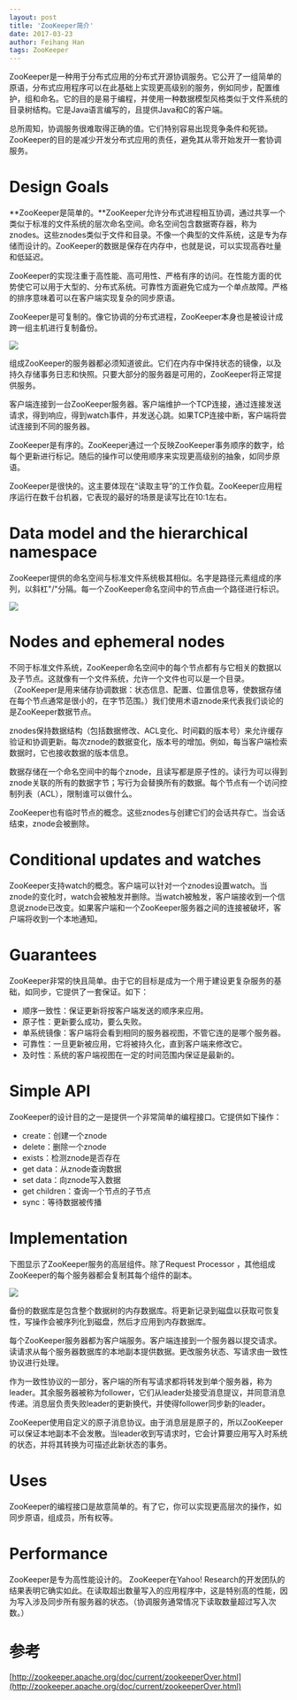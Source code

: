 ```yaml
---
layout: post
title: 'ZooKeeper简介'
date: 2017-03-23
author: Feihang Han
tags: ZooKeeper
---
```


ZooKeeper是一种用于分布式应用的分布式开源协调服务。它公开了一组简单的原语，分布式应用程序可以在此基础上实现更高级别的服务，例如同步，配置维护，组和命名。它的目的是易于编程，并使用一种数据模型风格类似于文件系统的目录树结构。它是Java语言编写的，且提供Java和C的客户端。

总所周知，协调服务很难取得正确的值。它们特别容易出现竞争条件和死锁。ZooKeeper的目的是减少开发分布式应用的责任，避免其从零开始发开一套协调服务。

# Design Goals

**ZooKeeper是简单的。**ZooKeeper允许分布式进程相互协调，通过共享一个类似于标准的文件系统的层次命名空间。命名空间包含数据寄存器，称为znodes。这些znodes类似于文件和目录。不像一个典型的文件系统，这是专为存储而设计的。ZooKeeper的数据是保存在内存中，也就是说，可以实现高吞吐量和低延迟。

ZooKeeper的实现注重于高性能、高可用性、严格有序的访问。在性能方面的优势使它可以用于大型的、分布式系统。可靠性方面避免它成为一个单点故障。严格的排序意味着可以在客户端实现复杂的同步原语。

ZooKeeper是可复制的。像它协调的分布式进程，ZooKeeper本身也是被设计成跨一组主机进行复制备份。

![](http://zookeeper.apache.org/doc/current/images/zkservice.jpg)

组成ZooKeeper的服务器都必须知道彼此。它们在内存中保持状态的镜像，以及持久存储事务日志和快照。只要大部分的服务器是可用的，ZooKeeper将正常提供服务。

客户端连接到一台ZooKeeper服务器。客户端维护一个TCP连接，通过连接发送请求，得到响应，得到watch事件，并发送心跳。如果TCP连接中断，客户端将尝试连接到不同的服务器。

ZooKeeper是有序的。ZooKeeper通过一个反映ZooKeeper事务顺序的数字，给每个更新进行标记。随后的操作可以使用顺序来实现更高级别的抽象，如同步原语。

ZooKeeper是很快的。这主要体现在“读取主导”的工作负载。ZooKeeper应用程序运行在数千台机器，它表现的最好的场景是读写比在10:1左右。

# Data model and the hierarchical namespace

ZooKeeper提供的命名空间与标准文件系统极其相似。名字是路径元素组成的序列，以斜杠"/"分隔。每一个ZooKeeper命名空间中的节点由一个路径进行标识。

![](http://zookeeper.apache.org/doc/current/images/zknamespace.jpg)

# Nodes and ephemeral nodes

不同于标准文件系统，ZooKeeper命名空间中的每个节点都有与它相关的数据以及子节点。这就像有一个文件系统，允许一个文件也可以是一个目录。（ZooKeeper是用来储存协调数据：状态信息、配置、位置信息等，使数据存储在每个节点通常是很小的，在字节范围。）我们使用术语znode来代表我们谈论的是ZooKeeper数据节点。

znodes保持数据结构（包括数据修改、ACL变化、时间戳的版本号）来允许缓存验证和协调更新。每次znode的数据变化，版本号的增加。例如，每当客户端检索数据时，它也接收数据的版本信息。

数据存储在一个命名空间中的每个znode，且读写都是原子性的。读行为可以得到znode关联的所有的数据字节；写行为会替换所有的数据。每个节点有一个访问控制列表（ACL），限制谁可以做什么。

ZooKeeper也有临时节点的概念。这些znodes与创建它们的会话共存亡。当会话结束，znode会被删除。

# Conditional updates and watches

ZooKeeper支持watch的概念。客户端可以针对一个znodes设置watch。当znode的变化时，watch会被触发并删除。当watch被触发，客户端接收到一个信息说znode已改变。如果客户端和一个ZooKeeper服务器之间的连接被破坏，客户端将收到一个本地通知。

# Guarantees

ZooKeeper非常的快且简单。由于它的目标是成为一个用于建设更复杂服务的基础，如同步，它提供了一套保证。如下：

* 顺序一致性：保证更新将按客户端发送的顺序来应用。
* 原子性：更新要么成功，要么失败。
* 单系统镜像：客户端将会看到相同的服务器视图，不管它连的是哪个服务器。
* 可靠性：一旦更新被应用，它将被持久化，直到客户端来修改它。
* 及时性：系统的客户端视图在一定的时间范围内保证是最新的。

# Simple API

ZooKeeper的设计目的之一是提供一个非常简单的编程接口。它提供如下操作：

* create：创建一个znode
* delete：删除一个znode
* exists：检测znode是否存在
* get data：从znode查询数据
* set data：向znode写入数据
* get children：查询一个节点的子节点
* sync：等待数据被传播

# Implementation

下图显示了ZooKeeper服务的高层组件。除了Request Processor ，其他组成ZooKeeper的每个服务器都会复制其每个组件的副本。

![](http://zookeeper.apache.org/doc/current/images/zkcomponents.jpg)

备份的数据库是包含整个数据树的内存数据库。将更新记录到磁盘以获取可恢复性，写操作会被序列化到磁盘，然后才应用到内存数据库。

每个ZooKeeper服务器都为客户端服务。客户端连接到一个服务器以提交请求。读请求从每个服务器数据库的本地副本提供数据。更改服务状态、写请求由一致性协议进行处理。


作为一致性协议的一部分，客户端的所有写请求都将转发到单个服务器，称为leader。其余服务器被称为follower，它们从leader处接受消息提议，并同意消息传递。消息层负责失败leader的更新换代，并使得follower同步新的leader。


ZooKeeper使用自定义的原子消息协议。由于消息层是原子的，所以ZooKeeper可以保证本地副本不会发散。当leader收到写请求时，它会计算要应用写入时系统的状态，并将其转换为可描述此新状态的事务。

# Uses

ZooKeeper的编程接口是故意简单的。有了它，你可以实现更高层次的操作，如同步原语，组成员，所有权等。

# Performance

ZooKeeper是专为高性能设计的。 ZooKeeper在Yahoo! Research的开发团队的结果表明它确实如此。在读取超出数量写入的应用程序中，这是特别高的性能，因为写入涉及同步所有服务器的状态。（协调服务通常情况下读取数量超过写入次数。）

# 参考

[http://zookeeper.apache.org/doc/current/zookeeperOver.html](http://zookeeper.apache.org/doc/current/zookeeperOver.html)



